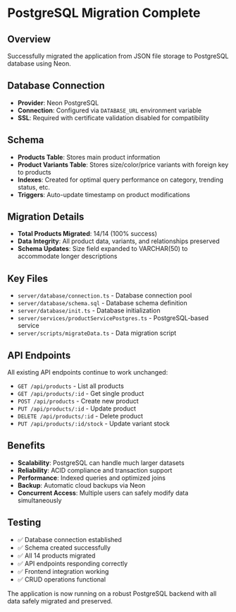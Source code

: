 # PostgreSQL Migration Complete

## Overview
Successfully migrated the application from JSON file storage to PostgreSQL database using Neon.

## Database Connection
- **Provider**: Neon PostgreSQL
- **Connection**: Configured via `DATABASE_URL` environment variable
- **SSL**: Required with certificate validation disabled for compatibility

## Schema
- **Products Table**: Stores main product information
- **Product Variants Table**: Stores size/color/price variants with foreign key to products
- **Indexes**: Created for optimal query performance on category, trending status, etc.
- **Triggers**: Auto-update timestamp on product modifications

## Migration Details
- **Total Products Migrated**: 14/14 (100% success)
- **Data Integrity**: All product data, variants, and relationships preserved
- **Schema Updates**: Size field expanded to VARCHAR(50) to accommodate longer descriptions

## Key Files
- `server/database/connection.ts` - Database connection pool
- `server/database/schema.sql` - Database schema definition
- `server/database/init.ts` - Database initialization
- `server/services/productServicePostgres.ts` - PostgreSQL-based service
- `server/scripts/migrateData.ts` - Data migration script

## API Endpoints
All existing API endpoints continue to work unchanged:
- `GET /api/products` - List all products
- `GET /api/products/:id` - Get single product
- `POST /api/products` - Create new product
- `PUT /api/products/:id` - Update product
- `DELETE /api/products/:id` - Delete product
- `PUT /api/products/:id/stock` - Update variant stock

## Benefits
- **Scalability**: PostgreSQL can handle much larger datasets
- **Reliability**: ACID compliance and transaction support
- **Performance**: Indexed queries and optimized joins
- **Backup**: Automatic cloud backups via Neon
- **Concurrent Access**: Multiple users can safely modify data simultaneously

## Testing
- ✅ Database connection established
- ✅ Schema created successfully
- ✅ All 14 products migrated
- ✅ API endpoints responding correctly
- ✅ Frontend integration working
- ✅ CRUD operations functional

The application is now running on a robust PostgreSQL backend with all data safely migrated and preserved.
